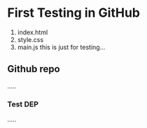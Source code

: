 # First Testing in GitHub
1. index.html
2. style.css
3. main.js
this is just for testing...
## Github repo
.....
### Test DEP
.....
